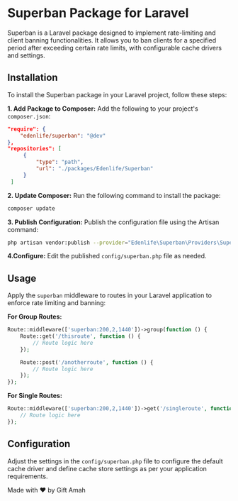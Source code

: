 # Superban Package for Laravel

Superban is a Laravel package designed to implement rate-limiting and client banning functionalities. It allows you to ban clients for a specified period after exceeding certain rate limits, with configurable cache drivers and settings.

## Installation

To install the Superban package in your Laravel project, follow these steps:

**1. Add Package to Composer:**
   Add the following to your project's `composer.json`:
   ```json
   "require": {
       "edenlife/superban": "@dev"
   },
   "repositories": [
        {
            "type": "path",
            "url": "./packages/Edenlife/Superban"
        }
    ]
   ```

**2. Update Composer:**
Run the following command to install the package:
```sh
composer update
```

**3. Publish Configuration:**
Publish the configuration file using the Artisan command:
```sh
php artisan vendor:publish --provider="Edenlife\Superban\Providers\SuperbanServiceProvider"
```

**4.Configure:**
Edit the published `config/superban.php` file as needed.

## Usage
Apply the `superban` middleware to routes in your Laravel application to enforce rate limiting and banning:

**For Group Routes:**
```php
Route::middleware(['superban:200,2,1440'])->group(function () {
    Route::get('/thisroute', function () {
        // Route logic here
    });

    Route::post('/anotherroute', function () {
        // Route logic here
    });
});
```
**For Single Routes:**
```php
Route::middleware(['superban:200,2,1440'])->get('/singleroute', function () {
    // Route logic here
});
```

## Configuration
Adjust the settings in the `config/superban.php` file to configure the default cache driver and define cache store settings as per your application requirements.

Made with ❤️ by Gift Amah
